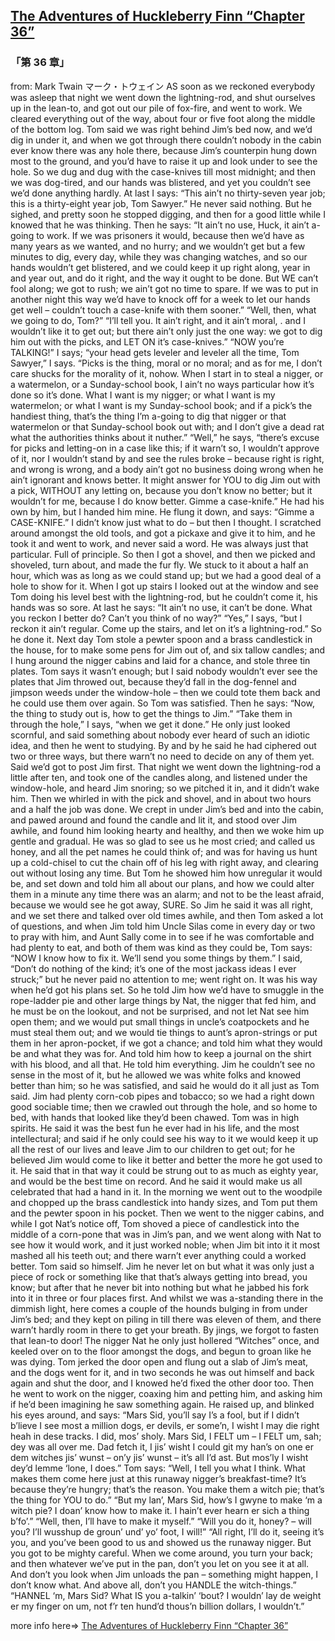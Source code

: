 ## [The Adventures of Huckleberry Finn “Chapter 36”](https://www.beanreading.com/ja/article/802?source=github )  
###  「第 36 章」 
  from:  Mark Twain マーク・トウェイン 
AS soon as we reckoned everybody was asleep that night we went down the lightning-rod, and shut ourselves up in the lean-to, and got out our pile of fox-fire, and went to work. We cleared everything out of the way, about four or five foot along the middle of the bottom log. Tom said we was right behind Jim’s bed now, and we’d dig in under it, and when we got through there couldn’t nobody in the cabin ever know there was any hole there, because Jim’s counterpin hung down most to the ground, and you’d have to raise it up and look under to see the hole. So we dug and dug with the case-knives till most midnight; and then we was dog-tired, and our hands was blistered, and yet you couldn’t see we’d done anything hardly. At last I says:
“This ain’t no thirty-seven year job; this is a thirty-eight year job, Tom Sawyer.”
He never said nothing. But he sighed, and pretty soon he stopped digging, and then for a good little while I knowed that he was thinking. Then he says:
“It ain’t no use, Huck, it ain’t a-going to work. If we was prisoners it would, because then we’d have as many years as we wanted, and no hurry; and we wouldn’t get but a few minutes to dig, every day, while they was changing watches, and so our hands wouldn’t get blistered, and we could keep it up right along, year in and year out, and do it right, and the way it ought to be done. But WE can’t fool along; we got to rush; we ain’t got no time to spare. If we was to put in another night this way we’d have to knock off for a week to let our hands get well – couldn’t touch a case-knife with them sooner.”
“Well, then, what we going to do, Tom?”
“I’ll tell you. It ain’t right, and it ain’t moral, . and I wouldn’t like it to get out; but there ain’t only just the one way: we got to dig him out with the picks, and LET ON it’s case-knives.”
“NOW you’re TALKING!” I says; “your head gets leveler and leveler all the time, Tom Sawyer,” I says. “Picks is the thing, moral or no moral; and as for me, I don’t care shucks for the morality of it, nohow. When I start in to steal a nigger, or a watermelon, or a Sunday-school book, I ain’t no ways particular how it’s done so it’s done. What I want is my nigger; or what I want is my watermelon; or what I want is my Sunday-school book; and if a pick’s the handiest thing, that’s the thing I’m a-going to dig that nigger or that watermelon or that Sunday-school book out with; and I don’t give a dead rat what the authorities thinks about it nuther.”
“Well,” he says, “there’s excuse for picks and letting-on in a case like this; if it warn’t so, I wouldn’t approve of it, nor I wouldn’t stand by and see the rules broke – because right is right, and wrong is wrong, and a body ain’t got no business doing wrong when he ain’t ignorant and knows better. It might answer for YOU to dig Jim out with a pick, WITHOUT any letting on, because you don’t know no better; but it wouldn’t for me, because I do know better. Gimme a case-knife.”
He had his own by him, but I handed him mine. He flung it down, and says:
“Gimme a CASE-KNIFE.”
I didn’t know just what to do – but then I thought. I scratched around amongst the old tools, and got a pickaxe and give it to him, and he took it and went to work, and never said a word.
He was always just that particular. Full of principle.
So then I got a shovel, and then we picked and shoveled, turn about, and made the fur fly. We stuck to it about a half an hour, which was as long as we could stand up; but we had a good deal of a hole to show for it. When I got up stairs I looked out at the window and see Tom doing his level best with the lightning-rod, but he couldn’t come it, his hands was so sore. At last he says:
“It ain’t no use, it can’t be done. What you reckon I better do? Can’t you think of no way?”
“Yes,” I says, “but I reckon it ain’t regular. Come up the stairs, and let on it’s a lightning-rod.”
So he done it.
Next day Tom stole a pewter spoon and a brass candlestick in the house, for to make some pens for Jim out of, and six tallow candles; and I hung around the nigger cabins and laid for a chance, and stole three tin plates. Tom says it wasn’t enough; but I said nobody wouldn’t ever see the plates that Jim throwed out, because they’d fall in the dog-fennel and jimpson weeds under the window-hole – then we could tote them back and he could use them over again. So Tom was satisfied. Then he says:
“Now, the thing to study out is, how to get the things to Jim.”
“Take them in through the hole,” I says, “when we get it done.”
He only just looked scornful, and said something about nobody ever heard of such an idiotic idea, and then he went to studying. By and by he said he had ciphered out two or three ways, but there warn’t no need to decide on any of them yet. Said we’d got to post Jim first.
That night we went down the lightning-rod a little after ten, and took one of the candles along, and listened under the window-hole, and heard Jim snoring; so we pitched it in, and it didn’t wake him. Then we whirled in with the pick and shovel, and in about two hours and a half the job was done. We crept in under Jim’s bed and into the cabin, and pawed around and found the candle and lit it, and stood over Jim awhile, and found him looking hearty and healthy, and then we woke him up gentle and gradual. He was so glad to see us he most cried; and called us honey, and all the pet names he could think of; and was for having us hunt up a cold-chisel to cut the chain off of his leg with right away, and clearing out without losing any time. But Tom he showed him how unregular it would be, and set down and told him all about our plans, and how we could alter them in a minute any time there was an alarm; and not to be the least afraid, because we would see he got away, SURE. So Jim he said it was all right, and we set there and talked over old times awhile, and then Tom asked a lot of questions, and when Jim told him Uncle Silas come in every day or two to pray with him, and Aunt Sally come in to see if he was comfortable and had plenty to eat, and both of them was kind as they could be, Tom says:
“NOW I know how to fix it. We’ll send you some things by them.”
I said, “Don’t do nothing of the kind; it’s one of the most jackass ideas I ever struck;” but he never paid no attention to me; went right on. It was his way when he’d got his plans set.
So he told Jim how we’d have to smuggle in the rope-ladder pie and other large things by Nat, the nigger that fed him, and he must be on the lookout, and not be surprised, and not let Nat see him open them; and we would put small things in uncle’s coatpockets and he must steal them out; and we would tie things to aunt’s apron-strings or put them in her apron-pocket, if we got a chance; and told him what they would be and what they was for. And told him how to keep a journal on the shirt with his blood, and all that. He told him everything. Jim he couldn’t see no sense in the most of it, but he allowed we was white folks and knowed better than him; so he was satisfied, and said he would do it all just as Tom said.
Jim had plenty corn-cob pipes and tobacco; so we had a right down good sociable time; then we crawled out through the hole, and so home to bed, with hands that looked like they’d been chawed. Tom was in high spirits. He said it was the best fun he ever had in his life, and the most intellectural; and said if he only could see his way to it we would keep it up all the rest of our lives and leave Jim to our children to get out; for he believed Jim would come to like it better and better the more he got used to it. He said that in that way it could be strung out to as much as eighty year, and would be the best time on record. And he said it would make us all celebrated that had a hand in it.
In the morning we went out to the woodpile and chopped up the brass candlestick into handy sizes, and Tom put them and the pewter spoon in his pocket. Then we went to the nigger cabins, and while I got Nat’s notice off, Tom shoved a piece of candlestick into the middle of a corn-pone that was in Jim’s pan, and we went along with Nat to see how it would work, and it just worked noble; when Jim bit into it it most mashed all his teeth out; and there warn’t ever anything could a worked better. Tom said so himself. Jim he never let on but what it was only just a piece of rock or something like that that’s always getting into bread, you know; but after that he never bit into nothing but what he jabbed his fork into it in three or four places first.
And whilst we was a-standing there in the dimmish light, here comes a couple of the hounds bulging in from under Jim’s bed; and they kept on piling in till there was eleven of them, and there warn’t hardly room in there to get your breath. By jings, we forgot to fasten that lean-to door! The nigger Nat he only just hollered “Witches” once, and keeled over on to the floor amongst the dogs, and begun to groan like he was dying. Tom jerked the door open and flung out a slab of Jim’s meat, and the dogs went for it, and in two seconds he was out himself and back again and shut the door, and I knowed he’d fixed the other door too. Then he went to work on the nigger, coaxing him and petting him, and asking him if he’d been imagining he saw something again. He raised up, and blinked his eyes around, and says:
“Mars Sid, you’ll say I’s a fool, but if I didn’t b’lieve I see most a million dogs, er devils, er some’n, I wisht I may die right heah in dese tracks. I did, mos’ sholy. Mars Sid, I FELT um – I FELT um, sah; dey was all over me. Dad fetch it, I jis’ wisht I could git my han’s on one er dem witches jis’ wunst – on’y jis’ wunst – it’s all I’d ast. But mos’ly I wisht dey’d lemme ‘lone, I does.”
Tom says:
“Well, I tell you what I think. What makes them come here just at this runaway nigger’s breakfast-time? It’s because they’re hungry; that’s the reason. You make them a witch pie; that’s the thing for YOU to do.”
“But my lan’, Mars Sid, how’s I gwyne to make ‘m a witch pie? I doan’ know how to make it. I hain’t ever hearn er sich a thing b’fo’.”
“Well, then, I’ll have to make it myself.”
“Will you do it, honey? – will you? I’ll wusshup de groun’ und’ yo’ foot, I will!”
“All right, I’ll do it, seeing it’s you, and you’ve been good to us and showed us the runaway nigger. But you got to be mighty careful. When we come around, you turn your back; and then whatever we’ve put in the pan, don’t you let on you see it at all. And don’t you look when Jim unloads the pan – something might happen, I don’t know what. And above all, don’t you HANDLE the witch-things.”
“HANNEL ‘m, Mars Sid? What IS you a-talkin’ ‘bout? I wouldn’ lay de weight er my finger on um, not f’r ten hund’d thous’n billion dollars, I wouldn’t.”


more info here=>   [The Adventures of Huckleberry Finn “Chapter 36”](https://www.beanreading.com/ja/article/802?source=github ) 
